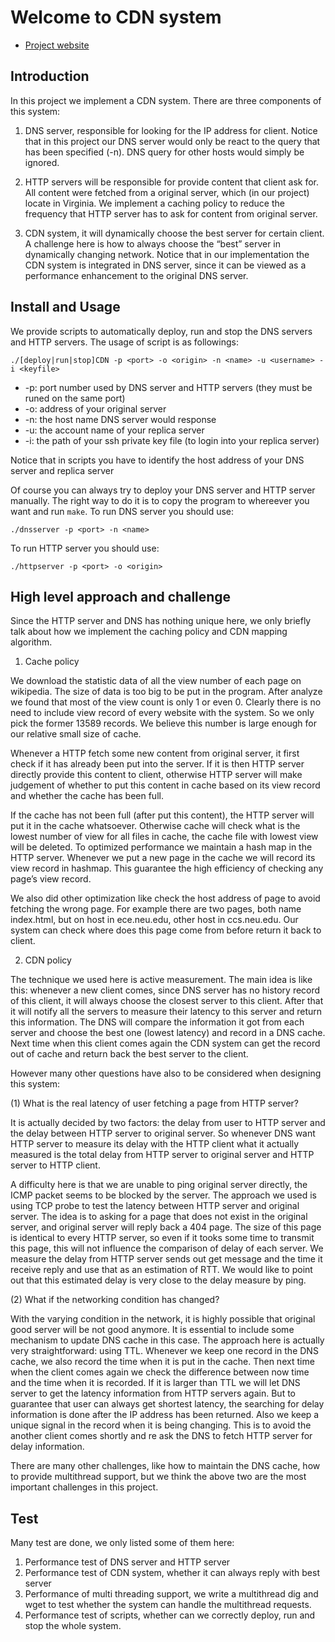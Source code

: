 # Welcome to CDN system

* [Project website](http://david.choffnes.com/classes/cs4700sp15/project5.php)

Introduction
---------------


In this project we implement a CDN system. There are three components of this system:

1. DNS server, responsible for looking for the IP address for client. Notice that in this project our DNS server would only be react to the query that has been specified (-n). DNS query for other hosts would simply be ignored.

2. HTTP servers will be responsible for provide content that client ask for. All content were fetched from a original server, which (in our project) locate in Virginia. We implement a caching policy to reduce the frequency that HTTP server has to ask for content from original server.

3. CDN system, it will dynamically choose the best server for certain client. A challenge here is how to always choose the “best” server in dynamically changing network. Notice that in our implementation the CDN system is integrated in DNS server, since it can be viewed as a performance enhancement to the original DNS server.

Install and Usage
-----------------

We provide scripts to automatically deploy, run and stop the DNS servers and HTTP servers. The usage of script is as followings:

`./[deploy|run|stop]CDN -p <port> -o <origin> -n <name> -u <username> -i <keyfile>`

* -p: port number used by DNS server and HTTP servers (they must be runed on the same port)
* -o: address of your original server
* -n: the host name DNS server would response
* -u: the account name of your replica server
* -i: the path of your ssh private key file (to login into your replica server)

Notice that in scripts you have to identify the host address of your DNS server and replica server

Of course you can always try to deploy your DNS server and HTTP server manually. The right way to do it is to copy the program to whereever you want and run `make`. To run DNS server you should use:

`./dnsserver -p <port> -n <name>`

To run HTTP server you should use:

`./httpserver -p <port> -o <origin>`

High level approach and challenge 
--------------------------------

Since the HTTP server and DNS has nothing unique here, we only briefly talk about how we implement the caching policy and CDN mapping algorithm.

1. Cache policy 

We download the statistic data of all the view number of each page on wikipedia. The size of data is too big to be put in the program. After analyze we found that most of the view count is only 1 or even 0. Clearly there is no need to include view record of every website with the system. So we only pick the former 13589 records. We believe this number is large enough for our relative small size of cache.

Whenever a HTTP fetch some new content from original server, it first check if it has already been put into the server. If it is then HTTP server directly provide this content to client, otherwise HTTP server will make judgement of whether to put this content in cache based on its view record and whether the cache has been full.

If the cache has not been full (after put this content), the HTTP server will put it in the cache whatsoever. Otherwise cache will check what is the lowest number of view for all files in cache, the cache file with lowest view will be deleted. To optimized performance we maintain a hash map in the HTTP server. Whenever we put a new page in the cache we will record its view record in hashmap. This guarantee the high efficiency of checking any page’s view record. 

We also did other optimization like check the host address of page to avoid fetching the wrong page. For example there are two pages, both name index.html, but on host in ece.neu.edu, other host in ccs.neu.edu. Our system can check where does this page come from before return it back to client. 

2. CDN policy

The technique we used here is active measurement. The main idea is like this: whenever a new client comes, since DNS server has no history record of this client, it will always choose the closest server to this client. After that it will notify all the servers to measure their latency to this server and return this information. The DNS will compare the information it got from each server and choose the best one (lowest latency) and record in a DNS cache. Next time when this client comes again the CDN system can get the record out of cache and return back the best server to the client. 

However many other questions have also to be considered when designing this system:

(1) What is the real latency of user fetching a page from HTTP server?

It is actually decided by two factors: the delay from user to HTTP server and the delay between HTTP server to original server. So whenever DNS want HTTP server to measure its delay with the HTTP client what it actually measured is the total delay from HTTP server to original server and HTTP server to HTTP client. 

A difficulty here is that we are unable to ping original server directly, the ICMP packet seems to be blocked by the server. The approach we used is using TCP probe to test the latency between HTTP server and original server. The idea is to asking for a page that does not exist in the original server, and original server will reply back a 404 page. The size of this page is identical to every HTTP server, so even if it tooks some time to transmit this page, this will not influence the comparison of delay of each server. We measure the delay from HTTP server sends out get message and the time it receive reply and use that as an estimation of RTT. We would like to point out that this estimated delay is very close to the delay measure by ping.

(2) What if the networking condition has changed?

With the varying condition in the network, it is highly possible that original good server will be not good anymore. It is essential to include some mechanism to update DNS cache in this case. The approach here is actually very straightforward: using TTL. Whenever we keep one record in the DNS cache, we also record the time when it is put in the cache. Then next time when the client comes again we check the difference between now time and the time when it is recorded. If it is larger than TTL we will let DNS server to get the latency information from HTTP servers again. But to guarantee that user can always get shortest latency, the searching for delay information is done after the IP address has been returned. Also we keep a unique signal in the record when it is being changing. This is to avoid the another client comes shortly and re ask the DNS to fetch HTTP server for delay information. 


There are many other challenges, like how to maintain the DNS cache, how to provide multithread support, but we think the above two are the most important challenges in this project.


Test
----

Many test are done, we only listed some of  them here:

1. Performance test of DNS server and HTTP server
2. Performance test of CDN system, whether it can always reply with best server
3. Performance of multi threading support, we write a multithread dig and wget to test whether the system can handle the multithread requests.
4. Performance test of scripts, whether can we correctly deploy, run and stop the whole system.


